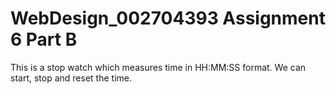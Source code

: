 # WebDesign_002704393 Assignment 6 Part B
This is a stop watch which measures time in HH:MM:SS format. We can start, stop and reset the time. 
